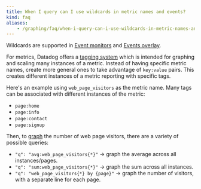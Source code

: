 ```yaml
---
title: When I query can I use wildcards in metric names and events?
kind: faq
aliases:
    - /graphing/faq/when-i-query-can-i-use-wildcards-in-metric-names-and-events
---
```


Wildcards are supported in [Event monitors][1] and [Events overlay][2].

For metrics, Datadog offers a [tagging system][3] which is intended for graphing and scaling many instances of a metric. Instead of having specific metric names, create more general ones to take advantage of `key:value` pairs. This creates different instances of a metric reporting with specific tags.

Here's an example using `web_page_visitors` as the metric name. Many tags can be associated with different instances of the metric:

* `page:home`
* `page:info`
* `page:contact`
* `page:signup`

Then, to [graph][4] the number of web page visitors, there are a variety of possible queries:

* `"q": "avg:web_page_visitors{*}"` -> graph the average across all instances/pages.
* `"q": "sum:web_page_visitors{*}"` -> graph the sum across all instances.
* `"q": "web_page_visitors{*} by {page}"` -> graph the number of visitors, with a separate line for each page.

[1]: /monitors/monitor_types/event
[2]: /dashboards/timeboards/#events
[3]: /tagging
[4]: /dashboards/querying/#graphing-editor
